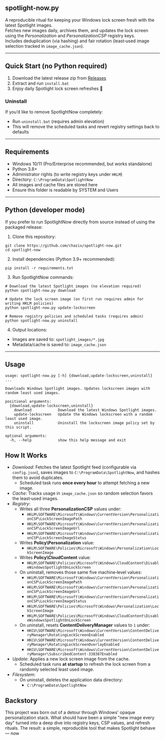 ## spotlight-now.py

A reproducible ritual for keeping your Windows lock screen fresh with the latest Spotlight images.  
Fetches new images daily, archives them, and updates the lock screen using the *Personalization* and *PersonalizationCSP* registry keys.  
Includes deduplication (via hashing) and fair rotation (least‑used image selection tracked in `image_cache.json`).

---

## Quick Start (no Python required)

1. Download the latest release zip from [Releases](https://github.com/chazix/SpotlightNow/releases/latest)
2. Extract and run `install.bat`
3. Enjoy daily Spotlight lock screen refreshes 🎉

### Uninstall
If you’d like to remove SpotlightNow completely:
- Run `uninstall.bat` (requires admin elevation)
- This will remove the scheduled tasks and revert registry settings back to defaults

---

## Requirements
- Windows 10/11 (Pro/Enterprise recommended, but works standalone)
- Python 3.8+
- Administrator rights (to write registry keys under `HKLM`)
- Directory: `C:\ProgramData\SpotlightNow`
- All images and cache files are stored here
- Ensure this folder is readable by SYSTEM and Users

---

## Python (developer mode)

If you prefer to run SpotlightNow directly from source instead of using the packaged release:

1. Clone this repository:
```
git clone https://github.com/chazix/spotlight-now.git
cd spotlight-now
```

2. Install dependencies (Python 3.9+ recommended):
```
pip install -r requirements.txt
```

3. Run SpotlightNow commands:
```
# Download the latest Spotlight images (no elevation required)
python spotlight-now.py download

# Update the lock screen image (on first run requires admin for writing HKLM policies)
python spotlight-now.py update-lockscreen

# Remove registry policies and scheduled tasks (requires admin)
python spotlight-now.py uninstall
```

4. Output locations:
- Images are saved to: `spotlight_images/*.jpg`
- Metadata/cache is saved to: `image_cache.json`

---

## Usage

```
usage: spotlight-now.py [-h] {download,update-lockscreen,uninstall} ...

Downloads Windows Spotlight images. Updates lockscreen images with random least used images.

positional arguments:
  {download,update-lockscreen,uninstall}
    download            Download the latest Windows Spotlight images.
    update-lockscreen   Update the Windows lockscreen with a random least used image.
    uninstall           Uninstall the lockscreen image policy set by this script.

optional arguments:
  -h, --help            show this help message and exit
```

## How It Works

- *Download*: Fetches the latest Spotlight feed (configurable via `config.json`), saves images to `C:\ProgramData\SpotlightNow`, and hashes them to avoid duplicates.
  - Scheduled task runs **once every hour** to attempt fetching a new image.
- *Cache*: Tracks usage in `image_cache.json` so random selection favors the least‑used images.
- *Registry*:
  - Writes all three **PersonalizationCSP** values under:
    - `HKLM\SOFTWARE\Microsoft\Windows\CurrentVersion\PersonalizationCSP\LockScreenImagePath`
    - `HKLM\SOFTWARE\Microsoft\Windows\CurrentVersion\PersonalizationCSP\LockScreenImageUrl`
    - `HKLM\SOFTWARE\Microsoft\Windows\CurrentVersion\PersonalizationCSP\LockScreenImageStatus`
  - Writes **Policy\Personalization** value:
    - `HKLM\SOFTWARE\Policies\Microsoft\Windows\Personalization\LockScreenImage`
  - Writes **Policy\CloudContent** value:
    - `HKLM\SOFTWARE\Policies\Microsoft\Windows\CloudContent\DisableWindowsSpotlightOnLockScreen`
  - On uninstall, removes those same five machine‑level values:
    - `HKLM\SOFTWARE\Microsoft\Windows\CurrentVersion\PersonalizationCSP\LockScreenImagePath`
    - `HKLM\SOFTWARE\Microsoft\Windows\CurrentVersion\PersonalizationCSP\LockScreenImageUrl`
    - `HKLM\SOFTWARE\Microsoft\Windows\CurrentVersion\PersonalizationCSP\LockScreenImageStatus`
    - `HKLM\SOFTWARE\Policies\Microsoft\Windows\Personalization\LockScreenImage`
    - `HKLM\SOFTWARE\Policies\Microsoft\Windows\CloudContent\DisableWindowsSpotlightOnLockScreen`
  - On uninstall, resets **ContentDeliveryManager** values to `1` under:
    - `HKCU\SOFTWARE\Microsoft\Windows\CurrentVersion\ContentDeliveryManager\RotatingLockScreenEnabled`
    - `HKCU\SOFTWARE\Microsoft\Windows\CurrentVersion\ContentDeliveryManager\RotatingLockScreenOverlayEnabled`
    - `HKCU\SOFTWARE\Microsoft\Windows\CurrentVersion\ContentDeliveryManager\SubscribedContent-338387Enabled`
- *Update*: Applies a new lock screen image from the cache.
  - Scheduled task runs **at startup** to refresh the lock screen from a randomly selected least used image.
- *Filesystem*:
  - On uninstall, deletes the application data directory:
    - `C:\ProgramData\SpotlightNow`

## Backstory

This project was born out of a detour through Windows' opaque personalization stack.
What should have been a simple "new image every day" turned into a deep dive into registry keys, CSP values, and refresh rituals.
The result: a simple, reproducible tool that makes Spotlight behave — now